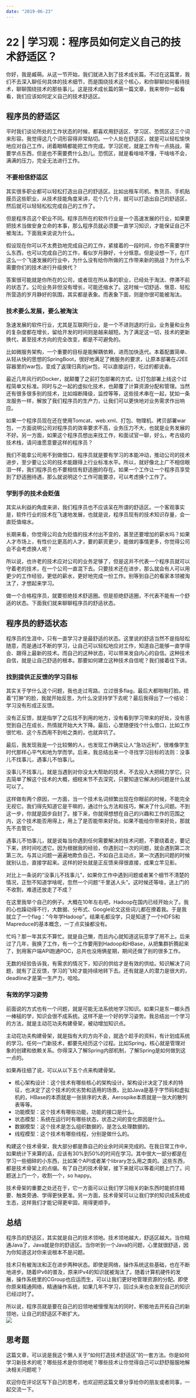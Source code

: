 ```yaml
---
date: "2019-06-23"
---  
```

      
# 22 | 学习观：程序员如何定义自己的技术舒适区？
你好，我是臧萌。从这一节开始，我们就进入到了技术成长篇。不过在这篇里，我们不去深入聊任何具体的技术细节，而是围绕技术这个核心，和你聊聊如何看待技术，聊聊围绕技术的那些事儿。这是技术成长篇的第一篇文章，我来带你一起看看，我们应该如何定义自己的技术舒适区。

## 程序员的舒适区

平时我们谈论所处的工作状态的时候，都喜欢用舒适区、学习区、恐慌区这三个词来形容。我觉得这几个词形容得非常贴切。一个人处在舒适区，就是可以轻松愉快地应对自己工作，闭着眼睛都能把工作完成。学习区呢，就是工作有一点挑战，需要学点东西，但是也不需要费什么劲儿。恐慌区，就是看啥啥不懂，干啥啥不会，满满的压力，完全无法进行工作。

### 不要相信舒适区

其实很多职业都可以轻松打造出自己的舒适区。比如出租车司机、售货员、手机贴膜员这些职业，从技术技能角度来讲，花个几个月，就可以打造出自己的舒适区，然后就可以轻轻松松完成自己的工作了。

但是程序员这个职业不同。程序员所在的软件行业是一个高速发展的行业，如果要把技术当做安身立命的本事，那么程序员就必须要一直学习知识，才能保证自己不被淘汰。下面我来说说为什么。

假设现在你可以不太费劲地完成自己的工作，紧接着的一段时间，你也不需要学什么东西，也可以完成自己的工作，看似岁月静好，十分惬意。但是设想一下，在IT这么一个飞速发展的行业中，为什么没有给你所做的工作带来新的挑战？为什么不需要你们的技术进行升级换代？

<!-- [[[read_end]]] -->

答案很可能就是你所在的公司，或者现在所从事的职业，已经处于淘汰、停滞不前的状态了。公司业务非但没有增长，可能还缩水了。这时候一切舒适、惬意、轻松所营造的岁月静好的氛围，其实都是表象。而表象下面，则是你很可能被淘汰。

### 技术要么发展，要么被淘汰

急速发展的软件行业，尤其是互联网行业，是一个不进则退的行业。业务量和业务的复杂度都在增长，留给开发的时间则是越来越短。为了满足这一切，技术的更新换代，甚至技术方向的完全改变，都是不可避免的。

比如微服务架构，一个重要的目标是能解耦依赖，进而加快迭代。本着配置简单、从轻从快的思想的SpringBoot，很好地满足了微服务的要求，让原本部署在J2EE容器里的war包，变成了返璞归真的jar包，可以直接运行，吃过的都说香。

最近几年风行的Docker，就颠覆了之前打包部署的方式，让打包部署上线这个过程简单又标准。同时与之一起的虚拟化技术，也颠覆了计算资源分配和管理。当然还有很多很多别的技术，比如熔断降级，监控等等，这些技术串在一起，犹如一条龙服务一样，解放了我们程序员的生产力，让我们可以更快地对业务需求作出响应。

如果一个程序员现在还在使用Tomcat、web.xml、打包、物理机、拷贝部署war包，一方面说明公司对程序员的效率要求不高，业务压力不大，也就是业务发展的不好。另一方面，如果这个程序员想出来找工作，和面试官一聊，好么，考古级的技术栈，请问谁愿意要这样的程序员？

我们不能拿公司用不到做借口，程序员就是要有学习的本能冲动，推动公司的技术进步，至少要让公司的技术能跟得上行业标准水平。所以，就好像北上广不相信眼泪一样，我们程序员也不要相信有舒适圈的存在。如果一个工作让一个程序员享受到了舒适圈待遇，那么就说明这个工作可能要凉，可以考虑换个工作了。

### 学到手的技术会贬值

其实从利益的角度来讲，我们程序员也不应该呆在所谓的舒适区。一个客观事实是，软件行业的技术在飞速地发展，也就是说，程序员现有的技术知识存量，会一直贬值缩水。

长期来看，你觉得公司会为贬值的技术付出不变的，甚至还要增加的薪水吗？如果人才市场上，有性价比更高的人才，要的薪资更少，能做的事情更多，你觉得公司会不会考虑换人呢？

所以说，也许老的技术应对公司的业务足够了，但是这并不代表一个程序员就可以守着老的技术，在一个公司一直混下去。只要技术还在进步，那么就会有人可以用更少的工作经验，更低的薪水，更好地完成一份工作。别等到自己的看家本领被淘汰了，才想起来学习。

做一个合格程序员，就要拒绝技术舒适圈。但是拒绝舒适圈，不代表不能有一个舒适的状态。下面我们就来聊聊程序员的舒适状态。

## 程序员的舒适状态

程序员的生涯中，只有一直学习才是最舒适的状态。这里说的舒适当然不是指轻松随意，而是通过不断的学习，让自己可以轻松地应对工作，知道自己能够一直学得会、跟得上最新的技术。而自己的这种状态，可以带来发自内心的自信。这种技术自信，就是让自己舒适的根本。那要如何建立这种技术自信呢？我们接着往下讲。

### 找到提供正反馈的学习目标

其实关于学什么这个问题，我也走过弯路。立过很多flag，最后大都啪啪打脸。捂着“打肿”的脸，我就开始反思，为什么没坚持学下去呢？最后我得出了一个结论：学习没有形成正反馈。

没有正反馈，就是指学了之后找不到用的地方，没有看到学习带来的好处，没有感觉到自己在成长，热情就开始大大下降。最后，心里随便找个什么借口，比如工作很忙啦、这个东西用不到啦之类的，也就弃坑了。

最后，我发现我是一个比较懒的人，也发现工作确实让人“急功近利”，很难像学生时代那样心平气和地为学而学。后来，我总结出来一个寻找学习目标的法则：没事儿不找事儿，遇事儿不怕事儿。

没事儿不找事儿，就是当遇到对你没太大帮助的技术，不去投入大把精力学它。只去简单了解这个技术的大概，细枝末节不去深究，只要知道它解决的问题是什么就可以了。

这样做有两个原因，一方面，当一个技术名词频繁出现在你眼前的时候，不能完全无视它。我们得先知道它是干嘛的，通过什么方法和技巧，解决了什么问题。不到这一步，你就是固步自封了。接下来，你就得想想在自己的兴趣和工作的范围之内，这个技术能否用得上，用上了是否能带来好处。如果不能给你带来好处，那就先不去管它。

遇事儿不怕事儿，就是说每当你遇到任何需要解决的技术问题，不要绕着走，要记下来，挤时间吃透它。因为根据我的经验，你遇到过一次的问题，就会遇到第二次第三次。与其让问题一遍遍地欺负自己，不如自己主动点，第一次遇到问题的时候就别认怂，直接学起来。这样的好处就是正反馈来得很直接，成果立竿见影。

对比上一条说的“没事儿不找事儿”，如果你工作中遇到问题或者某个细节不清楚的情况，正愁不知道学啥呢，忽然一个问题“千里送人头”。这时候还等啥，送上门的不收割，难道还放走了不成？

在这里我举个自己的例子。大概在10年左右吧，Hadoop在国内已经开始火了。我的心也躁动得不行，大数据、分布式、Google论文这些词儿都在撩着我。于是我就立了一个flag：“今年学Hadoop”。结果毛都没学，只是知道了一个HDFS和Mapreduce的基本概念，一丁点实操都没有。

忙吗？那一年其实不算忙。就是自己懒，而且内心就知道这玩意学了用不上。后来过了几年，我换了工作，有一个工作要用到Hadoop和HBase，从把集群折腾起来了，到用客户端API跑通POC，总共也没用俩星期，期间还做了别的很多工作。

无数的经验告诉我，有需求的情况下，知识的供给才是有效的供给。知识解决了问题，就有了正反馈，学习的飞轮才能持续地转下去。还有就是人的潜力是很大的，deadline才是第一生产力，哈哈。

### 有效的学习姿势

前面说的方式也有一个问题，就是可能无法系统地学习知识。如果只是东一榔头西一棒槌的学，知识会很不成系统。这样不是一个好的学习姿势。我总结出一个学习的方法，就是主动花功夫构建骨架，被动增加知识点。

主动花功夫构建骨架，就是指有大的方向不会，就选个趁手的资料，有计划成系统的学习。任何一门新技术，都要先经历这个过程。比如Spring，核心就是管理对象的创建和依赖关系。你得深入了解Spring内部机制，了解Spring是如何做到这一点的。

如果再往细了说，可以从以下五个点来构建骨架。

* 核心架构设计：这个技术有哪些核心的架构设计。架构设计决定了技术的特征，也决定了这个技术的优劣势和适用的场景。比如Java是基于字节码和虚拟机的，HBase的本质就是一张排序的大表，Aerospike本质就是一张大的散列表等等。
* 功能模型：这个技术有哪些功能，功能的接口是什么。
* 状态模型：系统在运行时有哪些状态，状态之间的变化原因是什么。
* 数据模型：这个技术是怎么组织数据的，是怎么处理数据的。
* 线程模型：这个技术有哪些线程，分别是做什么的。

构建这个技术骨架，我大部分都是靠自己的业余时间来完成的。在我日常工作中，如果统计下来算的话，应该有30\%到50\%的时间在学习。其中很大一部分都是在学习一些细碎的小东西，比如某个API或者某个library怎么用之类的。这些东西，都是技术骨架上的点缀。有了自己的技术骨架，接下来就可以等着问题上门了。问题送上门一个，收割一个，so happy。

技术骨架的重要之处还在于，它一方面可以让我们学习相关的新东西时能抓住精要、触类旁通、学得更快更准。另一方面，技术骨架可以让我们学的知识成系统成生态，这样我们才能记得更牢固，用得更顺手。

## 总结

程序员的舒适区，其实就是自己的技术领地。技术领地越大，舒适区越大。当你精通Java了，Java就是你的舒适区。当你听到一个Java的问题，心里就很舒适，因为你知道这对你来说根本不是问题。

技术只有被淘汰和正在进步两种状态。即使是网络，操作系统这些基础，也在不断地进步。随着IPv6的普及，原来IPv4的知识就被淘汰了。随着计算机硬件的发展，操作系统里的CGroup也应运而生，可以让我们更好地管理资源的分配。即使你原来精通网络，精通操作系统，如果几年不学习，回过头来也会发现自己的知识已经过时了。

所以说，程序员就是要在自己的旧领地被慢慢淘汰的同时，积极地去开拓自己的新领地，让自己的舒适区不断扩大。  
![](./httpsstatic001geekbangorgresourceimage96de96d69ee22bce1293c3b9b724864dd7de.jpg)

## 思考题

这篇文章，可以说是我这个懒人关于“如何打造技术舒适区”的一套方法。你是如何学习新技术的呢？哪些技术是你领地呢？哪些技术让你觉得自己可以舒舒服服地解决相关问题呢？

欢迎你在评论区写下自己的思考，也欢迎把这篇文章分享给你的朋友或者同事，一起交流一下。
